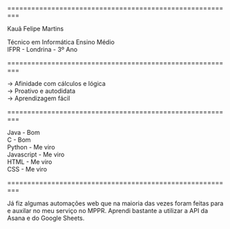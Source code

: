 =========================================================

Kauã Felipe Martins

Técnico em Informática Ensino Médio                 
IFPR - Londrina - 3º Ano

=========================================================

-> Afinidade com cálculos e lógica          
-> Proativo e autodidata          
-> Aprendizagem fácil          

=========================================================

Java        - Bom                   
C           - Bom                   
Python      - Me viro                   
Javascript  - Me viro                   
HTML        - Me viro                   
CSS         - Me viro                   

=========================================================

Já fiz algumas automações web que na maioria das vezes
foram feitas para e auxilar no meu serviço no MPPR.
Aprendi bastante a utilizar a API da Asana e do Google Sheets.
